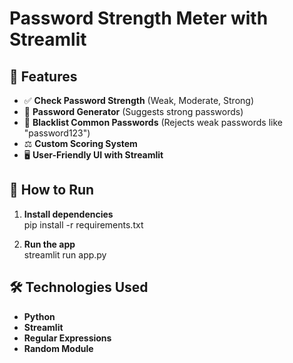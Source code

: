 # Password Strength Meter with Streamlit

## 📌 Features
- ✅ **Check Password Strength** (Weak, Moderate, Strong)
- 🔑 **Password Generator** (Suggests strong passwords)
- 🚫 **Blacklist Common Passwords** (Rejects weak passwords like "password123")
- ⚖️ **Custom Scoring System**
- 🖥️ **User-Friendly UI with Streamlit**

## 🚀 How to Run
1. **Install dependencies**  
pip install -r requirements.txt

2. **Run the app**  
streamlit run app.py


## 🛠️ Technologies Used
- **Python**
- **Streamlit**
- **Regular Expressions**
- **Random Module**
